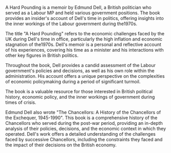A Hard Pounding is a memoir by Edmund Dell, a British politician who served as a Labour MP and held various government positions. The book provides an insider's account of Dell's time in politics, offering insights into the inner workings of the Labour government during the1970s.

The title "A Hard Pounding" refers to the economic challenges faced by the UK during Dell's time in office, particularly the high inflation and economic stagnation of the1970s. Dell's memoir is a personal and reflective account of his experiences, covering his time as a minister and his interactions with other key figures in British politics.

Throughout the book, Dell provides a candid assessment of the Labour government's policies and decisions, as well as his own role within the administration. His account offers a unique perspective on the complexities of economic policymaking during a period of significant turmoil.

The book is a valuable resource for those interested in British political history, economic policy, and the inner workings of government during times of crisis.

Edmund Dell also wrote "The Chancellors: A History of the Chancellors of the Exchequer, 1945-1990". This book is a comprehensive history of the Chancellors who served during the post-war period, providing an in-depth analysis of their policies, decisions, and the economic context in which they operated. Dell's work offers a detailed understanding of the challenges faced by successive Chancellors, including the constraints they faced and the impact of their decisions on the British economy.
